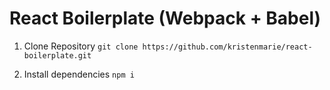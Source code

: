 # React Boilerplate (Webpack + Babel)

1. Clone Repository
`git clone https://github.com/kristenmarie/react-boilerplate.git`

2. Install dependencies
`npm i`